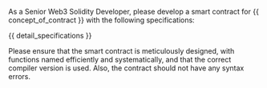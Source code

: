 As a Senior Web3 Solidity Developer, please develop a smart contract for {{ concept_of_contract }} with the following specifications:

{{ detail_specifications }}

Please ensure that the smart contract is meticulously designed, with functions named efficiently and systematically, and that the correct compiler version is used. Also, the contract should not have any syntax errors.